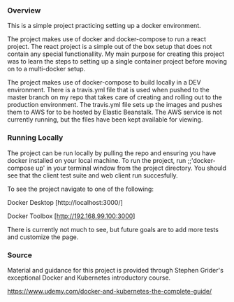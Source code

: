 ### Overview
This is a simple project practicing setting up a docker environment. 

The project makes use of docker and docker-compose to run a react project. The react project is a simple out of the box setup that does not contain any special functionallity. My main purpose for creating this project was to learn the steps to setting up a single container project before moving on to a multi-docker setup. 

The project makes use of docker-compose to build locally in a DEV environment. There is a travis.yml file that is used when pushed to the master branch on my repo that takes care of creating and rolling out to the production environment. The travis.yml file sets up the images and pushes them to AWS for to be hosted by Elastic Beanstalk. The AWS service is not currently running, but the files have been kept available for viewing. 

### Running Locally

The project can be run locally by pulling the repo and ensuring you have docker installed on your local machine. To run the project, run ;;'docker-compose up' in your terminal window from the project directory. You should see that the client test suite and web client run succesfully.

To see the project navigate to one of the following:

Docker Desktop 
[http://localhost:3000/]

Docker Toolbox
[http://192.168.99.100:3000]

There is currently not much to see, but future goals are to add more tests and customize the page.

### Source

Material and guidance for this project is provided through Stephen Grider's exceptional Docker and Kubernetes introductory course.

https://www.udemy.com/docker-and-kubernetes-the-complete-guide/
